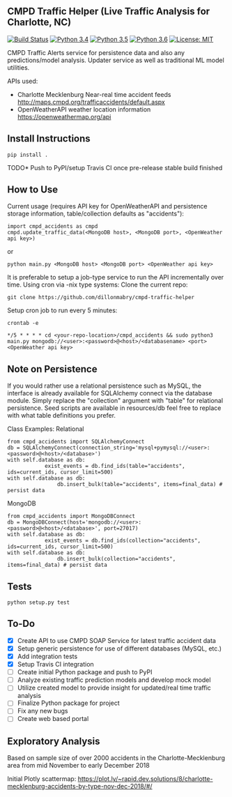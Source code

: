 ## CMPD Traffic Helper (Live Traffic Analysis for Charlotte, NC)
[![Build Status](https://travis-ci.org/dillonmabry/cmpd-traffic-helper.svg?branch=master)](https://travis-ci.org/dillonmabry/cmpd-traffic-helper)
[![Python 3.4](https://img.shields.io/badge/python-3.4-blue.svg)](https://www.python.org/downloads/release/python-340/)
[![Python 3.5](https://img.shields.io/badge/python-3.5-blue.svg)](https://www.python.org/downloads/release/python-350/)
[![Python 3.6](https://img.shields.io/badge/python-3.6-blue.svg)](https://www.python.org/downloads/release/python-360/)
[![License: MIT](https://img.shields.io/badge/License-MIT-yellow.svg)](https://opensource.org/licenses/MIT)

CMPD Traffic Alerts service for persistence data and also any predictions/model analysis. Updater service as well as traditional ML model utilities.

APIs used:
- Charlotte Mecklenburg Near-real time accident feeds http://maps.cmpd.org/trafficaccidents/default.aspx
- OpenWeatherAPI weather location information https://openweathermap.org/api

## Install Instructions
```
pip install .
```
TODO* Push to PyPI/setup Travis CI once pre-release stable build finished

## How to Use
Current usage (requires API key for OpenWeatherAPI and persistence storage information, table/collection defaults as "accidents"):
```
import cmpd_accidents as cmpd
cmpd.update_traffic_data(<MongoDB host>, <MongoDB port>, <OpenWeather api key>) 
```
or
```
python main.py <MongoDB host> <MongoDB port> <OpenWeather api key>
```
It is preferable to setup a job-type service to run the API incrementally over time.
Using cron via -nix type systems:
Clone the current repo:
```
git clone https://github.com/dillonmabry/cmpd-traffic-helper
```
Setup cron job to run every 5 minutes:
```
crontab -e
```
```
*/5 * * * * cd <your-repo-location>/cmpd_accidents && sudo python3 main.py mongodb://<user>:<password>@<host>/<databasename> <port> <OpenWeather api key>
```
## Note on Persistence
If you would rather use a relational persistence such as MySQL, the interface is already available for SQLAlchemy connect via the database module. Simply replace the "collection" argument with "table" for relational persistence. Seed scripts are available in resources/db feel free to replace with what table definitions you prefer.

Class Examples:
Relational
```
from cmpd_accidents import SQLAlchemyConnect
db = SQLAlchemyConnect(connection_string='mysql+pymysql://<user>:<password>@<host>/<database>')
with self.database as db:
            exist_events = db.find_ids(table="accidents", ids=current_ids, cursor_limit=500)
with self.database as db:
                db.insert_bulk(table="accidents", items=final_data) # persist data
```
MongoDB
```
from cmpd_accidents import MongoDBConnect
db = MongoDBConnect(host='mongodb://<user>:<password>@<host>/<database>', port=27017)
with self.database as db:
            exist_events = db.find_ids(collection="accidents", ids=current_ids, cursor_limit=500)
with self.database as db:
                db.insert_bulk(collection="accidents", items=final_data) # persist data
```

## Tests
```
python setup.py test
```
## To-Do
- [X] Create API to use CMPD SOAP Service for latest traffic accident data
- [X] Setup generic persistence for use of different databases (MySQL, etc.)
- [X] Add integration tests
- [X] Setup Travis CI integration
- [ ] Create initial Python package and push to PyPI
- [ ] Analyze existing traffic prediction models and develop mock model
- [ ] Utilize created model to provide insight for updated/real time traffic analysis
- [ ] Finalize Python package for project
- [ ] Fix any new bugs
- [ ] Create web based portal

## Exploratory Analysis

Based on sample size of over 2000 accidents in the Charlotte-Mecklenburg area from mid November to early December 2018

Initial Plotly scattermap: https://plot.ly/~rapid.dev.solutions/8/charlotte-mecklenburg-accidents-by-type-nov-dec-2018/#/
